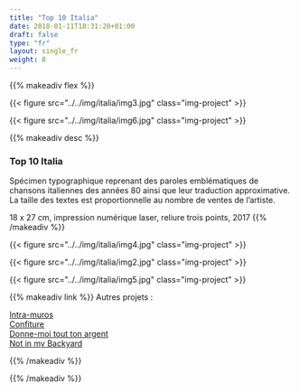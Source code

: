 ```yaml
---
title: "Top 10 Italia"
date: 2018-01-11T18:31:20+01:00
draft: false
type: "fr"
layout: single_fr
weight: 8
---
```


{{% makeadiv flex %}}

{{< figure src="../../img/italia/img3.jpg" class="img-project" >}}

{{< figure src="../../img/italia/img6.jpg" class="img-project" >}}

{{% makeadiv desc %}}
### Top 10 Italia

Spécimen typographique reprenant des paroles emblématiques de chansons italiennes des années 80 ainsi que leur traduction approximative. La taille des textes est proportionnelle au nombre de ventes de l’artiste. 

18 x 27 cm, impression numérique laser, reliure trois points, 2017
{{% /makeadiv %}}

{{< figure src="../../img/italia/img4.jpg" class="img-project" >}}

{{< figure src="../../img/italia/img2.jpg" class="img-project" >}}

{{< figure src="../../img/italia/img5.jpg" class="img-project" >}}

{{% makeadiv link %}}
Autres projets :

[Intra-muros](http://www.carolinesorin.com/projects_fr/intramuros)  
[Confiture](http://www.carolinesorin.com/projects_fr/confiture)  
[Donne-moi tout ton argent](http://www.carolinesorin.com/projects_fr/argent)  
[Not in my Backyard](http://www.carolinesorin.com/projects_fr/backyard)  

{{% /makeadiv %}}

{{% /makeadiv %}}